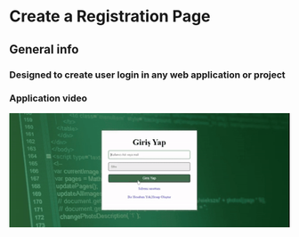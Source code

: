 <h1>Create a Registration Page</h1>

<h2>General info</h2>

<h3>
Designed to create user login in any web application or project</</h3>


<h3>Application video</h3>

![](register.gif)











